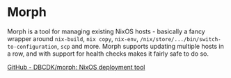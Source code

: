 # Morph

Morph is a tool for managing existing NixOS hosts - basically a fancy wrapper around `nix-build`, `nix copy`, `nix-env`, `/nix/store/.../bin/switch-to-configuration`, `scp` and more. Morph supports updating multiple hosts in a row, and with support for health checks makes it fairly safe to do so.

[GitHub - DBCDK/morph: NixOS deployment tool](https://github.com/DBCDK/morph)